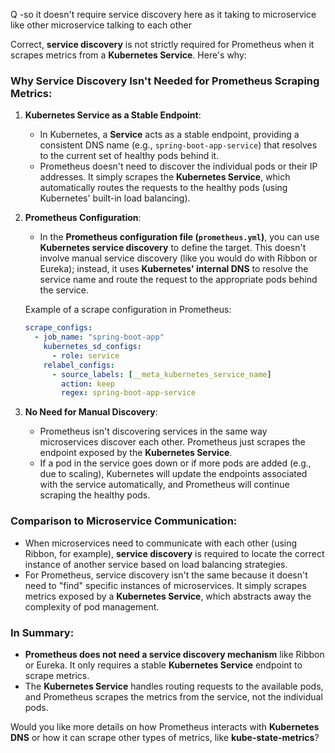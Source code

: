 Q -so it doesn't require service discovery here as it taking to microservice like other microservice talking to each other

Correct, **service discovery** is not strictly required for Prometheus when it scrapes metrics from a **Kubernetes Service**. Here's why:

### **Why Service Discovery Isn't Needed for Prometheus Scraping Metrics**:

1. **Kubernetes Service as a Stable Endpoint**:
   - In Kubernetes, a **Service** acts as a stable endpoint, providing a consistent DNS name (e.g., `spring-boot-app-service`) that resolves to the current set of healthy pods behind it.
   - Prometheus doesn't need to discover the individual pods or their IP addresses. It simply scrapes the **Kubernetes Service**, which automatically routes the requests to the healthy pods (using Kubernetes' built-in load balancing).
2. **Prometheus Configuration**:

   - In the **Prometheus configuration file (`prometheus.yml`)**, you can use **Kubernetes service discovery** to define the target. This doesn't involve manual service discovery (like you would do with Ribbon or Eureka); instead, it uses **Kubernetes' internal DNS** to resolve the service name and route the request to the appropriate pods behind the service.

   Example of a scrape configuration in Prometheus:

   ```yaml
   scrape_configs:
     - job_name: "spring-boot-app"
       kubernetes_sd_configs:
         - role: service
       relabel_configs:
         - source_labels: [__meta_kubernetes_service_name]
           action: keep
           regex: spring-boot-app-service
   ```

3. **No Need for Manual Discovery**:
   - Prometheus isn't discovering services in the same way microservices discover each other. Prometheus just scrapes the endpoint exposed by the **Kubernetes Service**.
   - If a pod in the service goes down or if more pods are added (e.g., due to scaling), Kubernetes will update the endpoints associated with the service automatically, and Prometheus will continue scraping the healthy pods.

### **Comparison to Microservice Communication**:

- When microservices need to communicate with each other (using Ribbon, for example), **service discovery** is required to locate the correct instance of another service based on load balancing strategies.
- For Prometheus, service discovery isn't the same because it doesn't need to "find" specific instances of microservices. It simply scrapes metrics exposed by a **Kubernetes Service**, which abstracts away the complexity of pod management.

### **In Summary**:

- **Prometheus does not need a service discovery mechanism** like Ribbon or Eureka. It only requires a stable **Kubernetes Service** endpoint to scrape metrics.
- The **Kubernetes Service** handles routing requests to the available pods, and Prometheus scrapes the metrics from the service, not the individual pods.

Would you like more details on how Prometheus interacts with **Kubernetes DNS** or how it can scrape other types of metrics, like **kube-state-metrics**?

